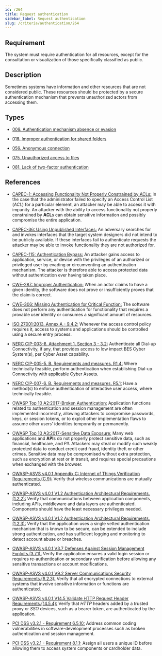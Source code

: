 ```yaml
---
id: r264
title: Request authentication
sidebar_label: Request authentication
slug: /criteria/authentication/264
---
```


## Requirement

The system must require authentication
for all resources,
except for the consultation
or visualization of those
specifically classified as public.

## Description

Sometimes systems have information
and other resources
that are not considered public.
These resources should be protected
by a secure authentication mechanism
that prevents unauthorized actors
from accessing them.

## Types

- [006. Authentication mechanism absence or evasion](/types/006)

- [018. Improper authentication for shared folders](/types/018)

- [056. Anonymous connection](/types/056)

- [075. Unauthorized access to files](/types/075)

- [081. Lack of two-factor authentication](/types/081)

## References

- [CAPEC-1: Accessing Functionality Not Properly Constrained by ACLs:](http://capec.mitre.org/data/definitions/1.html)
In the case that the administrator failed
to specify an Access Control List
(*ACL*) for a particular element,
an attacker may be able to access it with impunity.
An attacker with the ability to access functionality
not properly constrained by **ACL**s
can obtain sensitive information
and possibly compromise the entire application.

- [CAPEC-36: Using Unpublished Interfaces:](http://capec.mitre.org/data/definitions/36.html)
An adversary searches for and invokes interfaces
that the target system designers did not intend
to be publicly available.
If these interfaces fail to authenticate requests
the attacker may be able
to invoke functionality
they are not authorized for.

- [CAPEC-115: Authentication Bypass:](http://capec.mitre.org/data/definitions/115.html)
An attacker gains access to application, service,
or device with the privileges
of an authorized or privileged user
by evading or circumventing
an authentication mechanism.
The attacker is therefore able
to access protected data without authentication
ever having taken place.

- [CWE-287: Improper Authentication:](https://cwe.mitre.org/data/definitions/287.html)
When an actor claims to have a given identity,
the software does not prove
or insufficiently proves that the claim is correct.

- [CWE-306: Missing Authentication for Critical Function:](https://cwe.mitre.org/data/definitions/306.html)
The software does not perform any authentication
for functionality
that requires a provable user identity
or consumes a significant amount
of resources.

- [ISO 27001:2013. Annex A - 9.4.2:](https://www.iso.org/obp/ui/#iso:std:54534:en)
Whenever the access control policy requires it,
access to systems and applications
should be controlled
using a secure entry process.

- [NERC CIP-003-8. Attachment 1. Section 3 - 3.2:](https://www.nerc.com/pa/Stand/Reliability%20Standards/CIP-003-8.pdf)
Authenticate all Dial-up Connectivity,
if any,
that provides access
to low impact BES Cyber System(s),
per Cyber Asset capability.

- [NERC CIP-005-5. B. Requirements and measures. R1.4:](https://www.nerc.com/pa/Stand/Reliability%20Standards/CIP-005-5.pdf)
Where technically feasible,
perform authentication
when establishing Dial-up Connectivity
with applicable Cyber Assets.

- [NERC CIP-007-6. B. Requirements and measures. R5.1:](https://www.nerc.com/pa/Stand/Reliability%20Standards/CIP-007-6.pdf)
Have a method(s) to enforce authentication
of interactive user access,
where technically feasible.

- [OWASP Top 10 A2:2017-Broken Authentication:](https://owasp.org/www-project-top-ten/OWASP_Top_Ten_2017/Top_10-2017_A2-Broken_Authentication)
Application functions related to authentication
and session management
are often implemented incorrectly,
allowing attackers to compromise passwords, keys,
or session tokens,
or to exploit other implementation flaws
to assume other users' identities
temporarily or permanently.

- [OWASP Top 10 A3:2017-Sensitive Data Exposure:](https://owasp.org/www-project-top-ten/OWASP_Top_Ten_2017/Top_10-2017_A3-Sensitive_Data_Exposure)
Many web applications and **API**s
do not properly protect sensitive data,
such as financial, healthcare, and *PII*.
Attackers may steal
or modify such weakly protected data
to conduct credit card fraud,
identity theft or other crimes.
Sensitive data may be compromised
without extra protection,
such as encryption at rest or in transit,
and requires special precautions
when exchanged with the browser.

- [OWASP-ASVS v4.0.1 Appendix C: Internet of Things Verification Requirements.(C.9):](https://owasp.org/www-project-application-security-verification-standard/)
Verify that wireless communications
are mutually authenticated.

- [OWASP-ASVS v4.0.1 V1.2 Authentication Architectural Requirements.(1.2.2):](https://owasp.org/www-project-application-security-verification-standard/)
Verify that communications
between application components,
including APIs, middleware and data layers
are authenticated.
Components should have
the least necessary privileges needed.

- [OWASP-ASVS v4.0.1 V1.2 Authentication Architectural Requirements.(1.2.3):](https://owasp.org/www-project-application-security-verification-standard/)
Verify that the application uses
a single vetted authentication mechanism
that is known to be secure,
can be extended to include strong authentication,
and has sufficient logging
and monitoring to detect account abuse or breaches.

- [OWASP-ASVS v4.0.1 V3.7 Defenses Against Session Management Exploits.(3.7.1):](https://owasp.org/www-project-application-security-verification-standard/)
Verify the application ensures
a valid login session
or requires re-authentication
or secondary verification
before allowing any sensitive transactions
or account modifications.

- [OWASP-ASVS v4.0.1 V9.2 Server Communications Security Requirements.(9.2.3):](https://owasp.org/www-project-application-security-verification-standard/)
Verify that all encrypted connections
to external systems
that involve sensitive information
or functions are authenticated.

- [OWASP-ASVS v4.0.1 V14.5 Validate HTTP Request Header Requirements.(14.5.4):](https://owasp.org/www-project-application-security-verification-standard/)
Verify that *HTTP* headers added by a trusted proxy
or *SSO* devices,
such as a bearer token,
are authenticated by the application.

- [PCI DSS v3.2.1 - Requirement 6.5.10:](https://www.pcisecuritystandards.org/documents/PCI_DSS_v3-2-1.pdf)
Address common coding vulnerabilities
in software-development processes
such as broken authentication
and session management.

- [PCI DSS v3.2.1 - Requirement 8.1.1:](https://www.pcisecuritystandards.org/documents/PCI_DSS_v3-2-1.pdf)
Assign all users a unique ID
before allowing them to access system components
or cardholder data.
